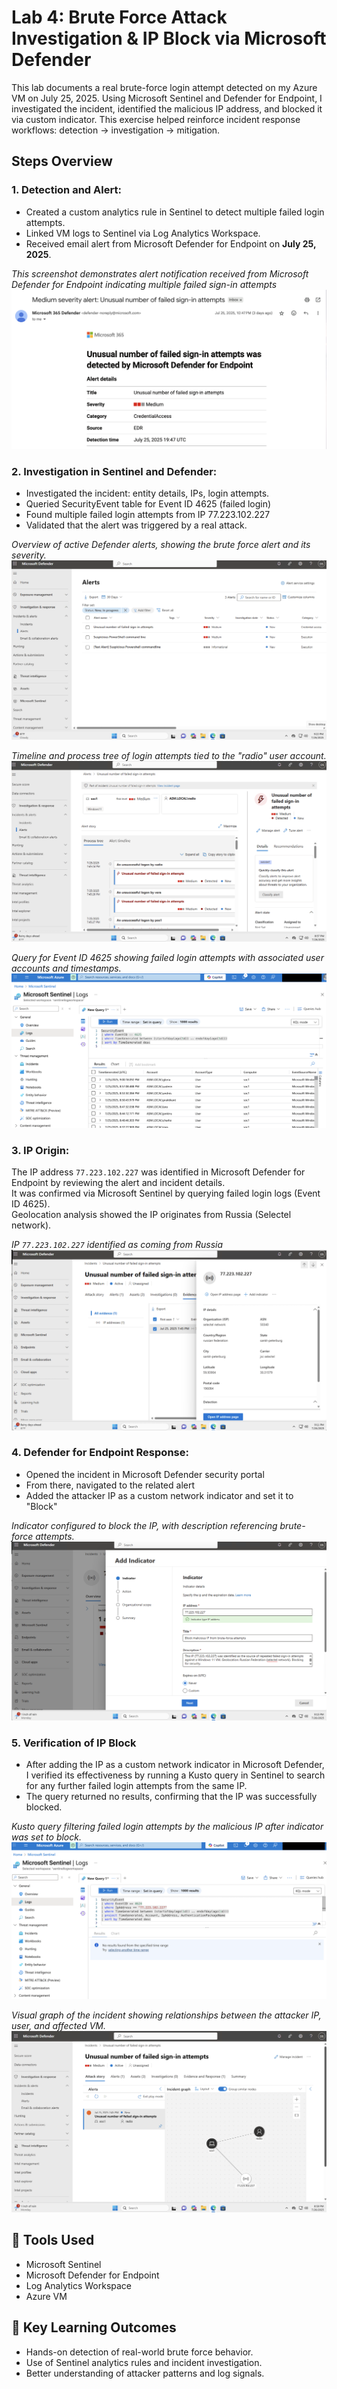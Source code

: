 # Lab 4: Brute Force Attack Investigation & IP Block via Microsoft Defender

This lab documents a real brute-force login attempt detected on my Azure VM on July 25, 2025. Using Microsoft Sentinel and Defender for Endpoint, I investigated the incident, identified the malicious IP address, and blocked it via custom indicator. This exercise helped reinforce incident response workflows: detection → investigation → mitigation.

## Steps Overview
### 1. Detection and Alert:
- Created a custom analytics rule in Sentinel to detect multiple failed login attempts.
- Linked VM logs to Sentinel via Log Analytics Workspace.
- Received email alert from Microsoft Defender for Endpoint on **July 25, 2025**.

*This screenshot demonstrates alert notification received from Microsoft Defender for Endpoint indicating multiple failed sign-in attempts*
![Alert email](email-alert.png)

### 2. Investigation in Sentinel and Defender:
- Investigated the incident: entity details, IPs, login attempts.
- Queried SecurityEvent table for Event ID 4625 (failed login)
- Found multiple failed login attempts from IP 77.223.102.227
- Validated that the alert was triggered by a real attack.

*Overview of active Defender alerts, showing the brute force alert and its severity.*
![Alert table](alert-info-defender.png)

*Timeline and process tree of login attempts tied to the "radio" user account.*
![Alert process tree](alert-process-tree-defender.png) 

*Query for Event ID 4625 showing failed login attempts with associated user accounts and timestamps.*
![Kusto failed logins](kusto-query.png) 

### 3. IP Origin:
The IP address `77.223.102.227` was identified in Microsoft Defender for Endpoint by reviewing the alert and incident details.  
It was confirmed via Microsoft Sentinel by querying failed login logs (Event ID 4625).  
Geolocation analysis showed the IP originates from Russia (Selectel network).

*IP `77.223.102.227` identified as coming from Russia*
![IP origin](defender-evidence-ip.png) 


### 4. Defender for Endpoint Response:
- Opened the incident in Microsoft Defender security portal
- From there, navigated to the related alert
- Added the attacker IP as a custom network indicator and set it to "Block"

*Indicator configured to block the IP, with description referencing brute-force attempts.*
![Indicator confirmation](indicator-creation.png)  

### 5. Verification of IP Block

- After adding the IP as a custom network indicator in Microsoft Defender, I verified its effectiveness by running a Kusto query in Sentinel to search for any further failed login attempts from the same IP.
- The query returned no results, confirming that the IP was successfully blocked.

*Kusto query filtering failed login attempts by the malicious IP after indicator was set to block.*
![Kusto IP lookup](defender-blocked-ip.png) 

*Visual graph of the incident showing relationships between the attacker IP, user, and affected VM.*
![Incident graph](defender-incidents-results.png)

## 🔧 Tools Used
- Microsoft Sentinel
- Microsoft Defender for Endpoint
- Log Analytics Workspace
- Azure VM

## 🧠 Key Learning Outcomes
- Hands-on detection of real-world brute force behavior.
- Use of Sentinel analytics rules and incident investigation.
- Better understanding of attacker patterns and log signals.
  
